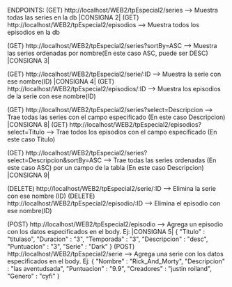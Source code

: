 ENDPOINTS:
(GET) http://localhost/WEB2/tpEspecial2/series --> Muestra todas las series en la db |CONSIGNA 2|
(GET) http://localhost/WEB2/tpEspecial2/episodios --> Muestra todos los episodios en la db

(GET) http://localhost/WEB2/tpEspecial2/series?sortBy=ASC -->  Muestra las series ordenadas por nombre(En este caso ASC, puede ser DESC)  |CONSIGNA 3|

(GET) http://localhost/WEB2/tpEspecial2/serie/:ID --> Muestra la serie con ese nombre(ID) |CONSIGNA 4|
(GET) http://localhost/WEB2/tpEspecial2/episodios/:ID --> Muestra los episodios de la serie con ese nombre(ID)

(GET) http://localhost/WEB2/tpEspecial2/series?select=Descripcion --> Trae todas las series con el campo especificado (En este caso Descripcion) |CONSIGNA 8|
(GET) http://localhost/WEB2/tpEspecial2/episodios?select=Titulo --> Trae todos los episodios con el campo especificado (En este caso Titulo)

(GET) http://localhost/WEB2/tpEspecial2/series?select=Descripcion&sortBy=ASC --> Trae todas las series ordenadas (En este caso ASC) por un campo de la tabla (En este caso Descripcion) |CONSIGNA 9|

(DELETE) http://localhost/WEB2/tpEspecial2/serie/:ID --> Elimina la serie con ese nombre (ID)
(DELETE) http://localhost/WEB2/tpEspecial2/episodio/:ID --> Elimina el episodio con ese nombre(ID)

(POST) http://localhost/WEB2/tpEspecial2/episodio --> Agrega un episodio con los datos especificados en el body. Ej: |CONSIGNA 5|
{
    "Titulo" : "titulaso",
    "Duracion" : "3",
    "Temporada" : "3",
    "Descripcion" : "desc",
    "Puntuacion" : "3",
    "Serie" : "Dark"
}
(POST) http://localhost/WEB2/tpEspecial2/serie --> Agrega una serie con los datos especificados en el body. Ej:
{
    "Nombre" : "Rick_And_Morty",
    "Descripcion" : "las aventudsada",
    "Puntuacion" : "9.9",
    "Creadores" : "justin roiland",
    "Genero" : "cyfi"
}
